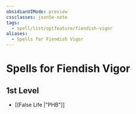 ```yaml
---
obsidianUIMode: preview
cssclasses: json5e-note
tags:
  - spell/list/optfeature/fiendish-vigor
aliases:
  - Spells for Fiendish Vigor
---
```

# Spells for Fiendish Vigor

## 1st Level

- [[False Life \|"PHB"]]

